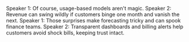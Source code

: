 Speaker 1: Of course, usage-based models aren't magic.
Speaker 2: Revenue can swing wildly if customers binge one month and vanish the next.
Speaker 1: Those surprises make forecasting tricky and can spook finance teams.
Speaker 2: Transparent dashboards and billing alerts help customers avoid shock bills, keeping trust intact.
